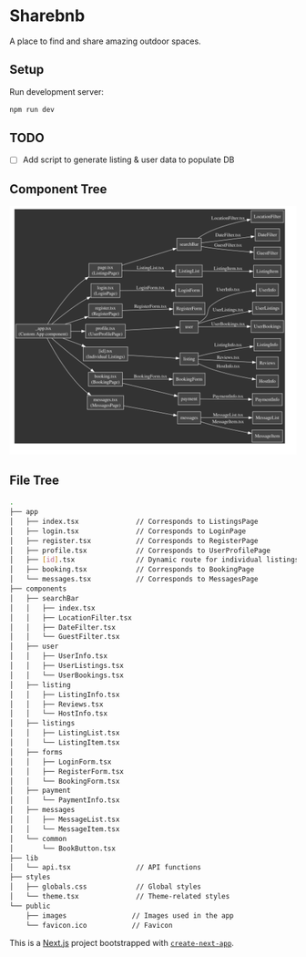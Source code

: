 # Sharebnb

A place to find and share amazing outdoor spaces.

## Setup

Run development server:

```bash
npm run dev
```

## TODO

- [ ] Add script to generate listing & user data to populate DB

## Component Tree

![Component Diagram](component-diagram.svg)

## File Tree

```bash
.
├── app
│   ├── index.tsx              // Corresponds to ListingsPage
│   ├── login.tsx              // Corresponds to LoginPage
│   ├── register.tsx           // Corresponds to RegisterPage
│   ├── profile.tsx            // Corresponds to UserProfilePage
│   ├── [id].tsx               // Dynamic route for individual listings
│   ├── booking.tsx            // Corresponds to BookingPage
│   └── messages.tsx           // Corresponds to MessagesPage
├── components
│   ├── searchBar
│   │   ├── index.tsx
│   │   ├── LocationFilter.tsx
│   │   ├── DateFilter.tsx
│   │   └── GuestFilter.tsx
│   ├── user
│   │   ├── UserInfo.tsx
│   │   ├── UserListings.tsx
│   │   └── UserBookings.tsx
│   ├── listing
│   │   ├── ListingInfo.tsx
│   │   ├── Reviews.tsx
│   │   └── HostInfo.tsx
│   ├── listings
│   │   ├── ListingList.tsx
│   │   └── ListingItem.tsx
│   ├── forms
│   │   ├── LoginForm.tsx
│   │   ├── RegisterForm.tsx
│   │   └── BookingForm.tsx
│   ├── payment
│   │   └── PaymentInfo.tsx
│   ├── messages
│   │   ├── MessageList.tsx
│   │   └── MessageItem.tsx
│   └── common
│       └── BookButton.tsx
├── lib
│   └── api.tsx                // API functions
├── styles
│   ├── globals.css            // Global styles
│   └── theme.tsx              // Theme-related styles
└── public
    ├── images                // Images used in the app
    └── favicon.ico           // Favicon

```

This is a [Next.js](https://nextjs.org/) project bootstrapped with [`create-next-app`](https://github.com/vercel/next.tsx/tree/canary/packages/create-next-app).